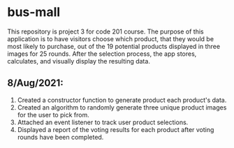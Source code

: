 # bus-mall

This repository is project 3 for code 201 course. The purpose of this application is to have visitors choose which product, that they would be most likely to purchase, out of the 19 potential products displayed in three images for 25 rounds. After the selection process, the app stores, calculates, and visually display the resulting data.

## 8/Aug/2021:

1. Created a constructor function to generate product each product's data.
2. Created an algorithm to randomly generate three unique product images for the user to pick from.
3. Attached an event listener to track user product selections.
4. Displayed a report of the voting results for each product after voting rounds have been completed.